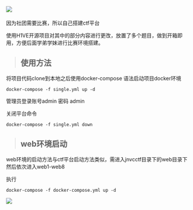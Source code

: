 ![](https://gitee.com/bei-gui/picture_bed/raw/master/img/hive-logo.jpg)
====

因为社团需要比赛，所以自己搭建ctf平台

使用H1VE开源项目对其中的部分内容进行更改，放置了多个题目，做到开箱即用，方便后面学弟学妹进行比赛环境搭建。

> ## 使用方法

将项目代码clone到本地之后使用docker-compose 语法启动项目docker环境

```
docker-compose -f single.yml up -d
```

管理员登录账号admin 密码 admin

关闭平台命令

```
docker-compose -f single.yml down
```

> ## web环境启动

web环境的启动方法与ctf平台启动方法类似，需进入jnvcctf目录下的web目录下然后依次进入web1-web8

执行

```
docker-compose -f docker-compose.yml up -d
```

![](https://gitee.com/bei-gui/picture_bed/raw/master/img/image-20210712182951772.png)

